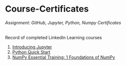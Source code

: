 # Course-Certificates
###### Assignment: GitHub, Jupyter, Python, Numpy Certificates <br>
Record of completed LinkedIn Learning courses <br>

1. [Introducing Jupyter](Certification/Introducing_Jupyter.png)
2. [Python Quick Start]()
3. [NumPy Essential Training: 1 Foundations of NumPy]()
